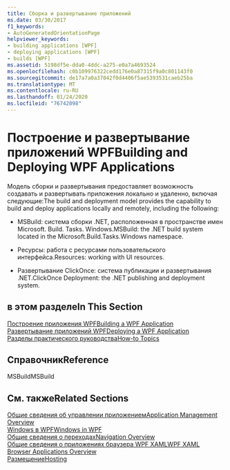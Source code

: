 ```yaml
---
title: Сборка и развертывание приложений
ms.date: 03/30/2017
f1_keywords:
- AutoGeneratedOrientationPage
helpviewer_keywords:
- building applications [WPF]
- deploying applications [WPF]
- builds [WPF]
ms.assetid: 5198df5e-dda0-4ddc-a275-e0a7a4693524
ms.openlocfilehash: c0b109976322cedd176e0a87315f9a0c801143f0
ms.sourcegitcommit: de17a7a0a37042f0d4406f5ae5393531caeb25ba
ms.translationtype: MT
ms.contentlocale: ru-RU
ms.lasthandoff: 01/24/2020
ms.locfileid: "76742098"
---
```

# <a name="building-and-deploying-wpf-applications"></a><span data-ttu-id="896a7-102">Построение и развертывание приложений WPF</span><span class="sxs-lookup"><span data-stu-id="896a7-102">Building and Deploying WPF Applications</span></span>
<span data-ttu-id="896a7-103">Модель сборки и развертывания предоставляет возможность создавать и развертывать приложения локально и удаленно, включая следующие:</span><span class="sxs-lookup"><span data-stu-id="896a7-103">The build and deployment model provides the capability to build and deploy applications locally and remotely, including the following:</span></span>  
  
- <span data-ttu-id="896a7-104">MSBuild: система сборки .NET, расположенная в пространстве имен Microsoft. Build. Tasks. Windows.</span><span class="sxs-lookup"><span data-stu-id="896a7-104">MSBuild: the .NET build system located in the Microsoft.Build.Tasks.Windows namespace.</span></span>  
  
- <span data-ttu-id="896a7-105">Ресурсы: работа с ресурсами пользовательского интерфейса.</span><span class="sxs-lookup"><span data-stu-id="896a7-105">Resources: working with UI resources.</span></span>  
  
- <span data-ttu-id="896a7-106">Развертывание ClickOnce: система публикации и развертывания .NET.</span><span class="sxs-lookup"><span data-stu-id="896a7-106">ClickOnce Deployment: the .NET publishing and deployment system.</span></span>  
  
## <a name="in-this-section"></a><span data-ttu-id="896a7-107">в этом разделе</span><span class="sxs-lookup"><span data-stu-id="896a7-107">In This Section</span></span>  
 [<span data-ttu-id="896a7-108">Построение приложения WPF</span><span class="sxs-lookup"><span data-stu-id="896a7-108">Building a WPF Application</span></span>](building-a-wpf-application-wpf.md)  
 [<span data-ttu-id="896a7-109">Развертывание приложений WPF</span><span class="sxs-lookup"><span data-stu-id="896a7-109">Deploying a WPF Application</span></span>](deploying-a-wpf-application-wpf.md)  
 [<span data-ttu-id="896a7-110">Разделы практического руководства</span><span class="sxs-lookup"><span data-stu-id="896a7-110">How-to Topics</span></span>](build-and-deploy-how-to-topics.md)  
  
## <a name="reference"></a><span data-ttu-id="896a7-111">Справочник</span><span class="sxs-lookup"><span data-stu-id="896a7-111">Reference</span></span>  
 <span data-ttu-id="896a7-112">MSBuild</span><span class="sxs-lookup"><span data-stu-id="896a7-112">MSBuild</span></span>  
  
## <a name="related-sections"></a><span data-ttu-id="896a7-113">См. также</span><span class="sxs-lookup"><span data-stu-id="896a7-113">Related Sections</span></span>  
 [<span data-ttu-id="896a7-114">Общие сведения об управлении приложением</span><span class="sxs-lookup"><span data-stu-id="896a7-114">Application Management Overview</span></span>](application-management-overview.md)  
  [<span data-ttu-id="896a7-115">Windows в WPF</span><span class="sxs-lookup"><span data-stu-id="896a7-115">Windows in WPF</span></span>](windows-in-wpf-applications.md)  
  [<span data-ttu-id="896a7-116">Общие сведения о переходах</span><span class="sxs-lookup"><span data-stu-id="896a7-116">Navigation Overview</span></span>](navigation-overview.md)  
  [<span data-ttu-id="896a7-117">Общие сведения о приложениях браузера WPF XAML</span><span class="sxs-lookup"><span data-stu-id="896a7-117">WPF XAML Browser Applications Overview</span></span>](wpf-xaml-browser-applications-overview.md)  
  [<span data-ttu-id="896a7-118">Размещение</span><span class="sxs-lookup"><span data-stu-id="896a7-118">Hosting</span></span>](hosting-wpf-applications.md)
